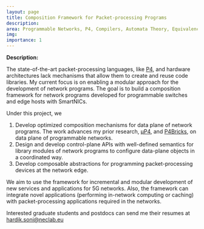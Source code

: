 ```yaml
---
layout: page
title: Composition Framework for Packet-processing Programs
description:
area: Programmable Networks, P4, Compilers, Automata Theory, Equivalence checking, Bisimulation, Design By Contract, Hoare Logic.
img:
importance: 1
---
```


__Description:__

The state-of-the-art packet-processing languages, like [P4](https://p4.org/), and
hardware architectures lack mechanisms that allow them to create and reuse code
libraries. My current focus is on enabling a modular approach for the development
of network programs. The goal is to build a composition framework for network 
programs developed for programmable switches and edge hosts with SmartNICs.


Under this project, we
1. Develop optimized composition mechanisms for data plane of network programs. 
The work advances my prior research, [μP4](https://hksoni.github.io/assets/pdf/microp4.pdf),
and [P4Bricks](https://hal.inria.fr/hal-01632431), on data plane of programmable networks.
2. Design and develop control-plane APIs with well-defined semantics for library
modules of network programs to configure data-plane objects in a coordinated way.
3. Develop composable abstractions for programming packet-processing devices at 
the network edge.

We aim to use the framework for incremental and modular development of new 
services and applications for 5G networks. Also, the framework can integrate 
novel applications (performing in-network computing or caching) with 
packet-processing applications required in the networks.


Interested graduate students and postdocs can send me their resumes at hardik.soni@neclab.eu
